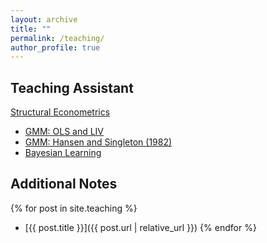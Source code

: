 ```yaml
---
layout: archive
title: ""
permalink: /teaching/
author_profile: true
---
```


## Teaching Assistant
[Structural Econometrics](https://comlabgames.com/structuraleconometrics/)
- [GMM: OLS and LIV](/structural-econometrics/GMM%3B%20OLS%20and%20LIV/GMM-OLS-and-IV.html)
- [GMM: Hansen and Singleton (1982)](/structural-econometrics/Hansen%20and%20Singleton/GMM.html)
- [Bayesian Learning](/structural-econometrics/Bayesian%20Learning/Bayesian%20Learning.ipynb)

## Additional Notes
{% for post in site.teaching %}
- [{{ post.title }}]({{ post.url | relative_url }})
{% endfor %}
